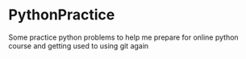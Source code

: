 # PythonPractice
Some practice python problems to help me prepare for online python course and getting used to using git again
